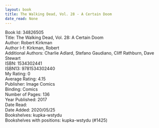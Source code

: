 ```yaml
---
layout: book
title: The Walking Dead, Vol. 28 - A Certain Doom
date_read: None
---
```


Book Id: 34826505<br />
Title: The Walking Dead, Vol. 28: A Certain Doom<br />
Author: Robert Kirkman<br />
Author l-f: Kirkman, Robert<br />
Additional Authors: Charlie Adlard, Stefano Gaudiano, Cliff Rathburn, Dave    Stewart<br />
ISBN: 1534302441<br />
ISBN13: 9781534302440<br />
My Rating: 0<br />
Average Rating: 4.15<br />
Publisher: Image Comics<br />
Binding: Comics<br />
Number of Pages: 136<br />
Year Published: 2017<br />
Date Read: <br />
Date Added: 2020/05/25<br />
Bookshelves: kupka-wstydu<br />
Bookshelves with positions: kupka-wstydu (#1425)<br />

